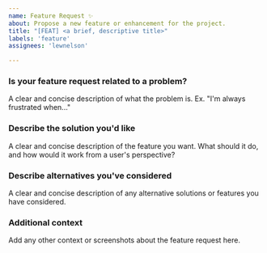 ```yaml
---
name: Feature Request ✨
about: Propose a new feature or enhancement for the project.
title: "[FEAT] <a brief, descriptive title>"
labels: 'feature'
assignees: 'lewnelson'

---
```


### Is your feature request related to a problem?

A clear and concise description of what the problem is. Ex. "I'm always frustrated when..."

### Describe the solution you'd like

A clear and concise description of the feature you want. What should it do, and how would it work from a user's perspective?

### Describe alternatives you've considered

A clear and concise description of any alternative solutions or features you have considered.

### Additional context

Add any other context or screenshots about the feature request here.
